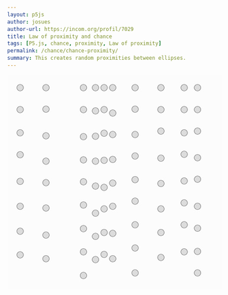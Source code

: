 ```yaml
---  
layout: p5js
author: josues
author-url: https://incom.org/profil/7029
title: Law of proximity and chance
tags: [P5.js, chance, proximity, Law of proximity]
permalink: /chance/chance-proximity/
summary: This creates random proximities between ellipses.
---  
```


![](./out.png)  
